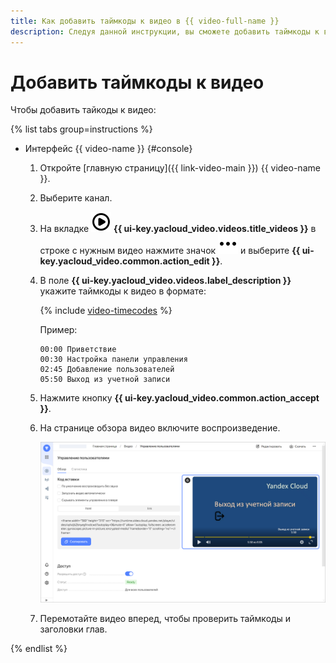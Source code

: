 ```yaml
---
title: Как добавить таймкоды к видео в {{ video-full-name }}
description: Следуя данной инструкции, вы сможете добавить таймкоды к видео в сервисе {{ video-name }}.
---
```


# Добавить таймкоды к видео

Чтобы добавить тайкоды к видео:

{% list tabs group=instructions %}

- Интерфейс {{ video-name }} {#console}

  1. Откройте [главную страницу]({{ link-video-main }}) {{ video-name }}.
  1. Выберите канал.
  1. На вкладке ![image](../../../_assets/console-icons/circle-play.svg) **{{ ui-key.yacloud_video.videos.title_videos }}** в строке с нужным видео нажмите значок ![image](../../../_assets/console-icons/ellipsis.svg) и выберите **{{ ui-key.yacloud_video.common.action_edit }}**.
  1. В поле **{{ ui-key.yacloud_video.videos.label_description }}** укажите таймкоды к видео в формате:
   
      {% include [video-timecodes](../../../_includes/video/video-timecodes.md) %}

      Пример:

      ```
      00:00 Приветствие
      00:30 Настройка панели управления
      02:45 Добавление пользователей
      05:50 Выход из учетной записи
      ```

  1. Нажмите кнопку **{{ ui-key.yacloud_video.common.action_accept }}**.
  1. На странице обзора видео включите воспроизведение.

     ![add-timecodes](../../../_assets/video/add-timecodes.png)
     
  1. Перемотайте видео вперед, чтобы проверить таймкоды и заголовки глав.

{% endlist %}